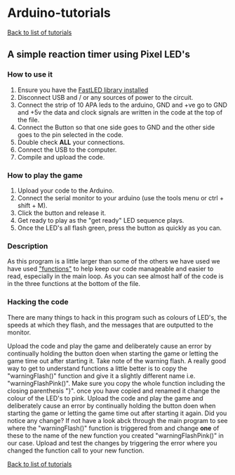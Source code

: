 # Arduino-tutorials
[Back to list of tutorials](../README.md)

## A simple reaction timer using Pixel LED's

### How to use it

1. Ensure you have the [FastLED library installed](../Libraries/)
2. Disconnect USB and / or any sources of power to the circuit.
3. Connect the strip of 10 APA leds to the arduino, GND and +ve go to GND and +5v the data and clock signals are written in the code at the top of the file.
4. Connect the Button so that one side goes to GND and the other side goes to the pin selected in the code.
5. Double check **ALL** your connections.
6. Connect the USB to the computer.
7. Compile and upload the code.

### How to play the game
1. Upload your code to the Arduino.
2. Connect the serial monitor to your arduino (use the tools menu or ctrl + shift + M).
3. Click the button and release it.
4. Get ready to play as the "get ready" LED sequence plays.
5. Once the LED's all flash green, press the button as quickly as you can.


### Description
As this program is a little larger than some of the others we have used we have used ["functions"](https://www.arduino.cc/en/Reference/FunctionDeclaration) to help keep our code
manageable and easier to read, especially in the main loop. As you can see almost half of the code is in the three functions at the bottom of the file.

### Hacking the code 

There are many things to hack in this program such as colours of LED's, the speeds at which they flash, and the messages that are outputted to the monitor.

Upload the code and play the game and deliberately cause an error by continually holding the button doen when starting the game or letting the game time out after starting it.
Take note of the warning flash.
A really good way to get to understand functions a little better is to copy the "warningFlash()" function and give it a slightly different name i.e. "warningFlashPink()". Make sure you copy the whole function including the closing parenthesis "}". once you have copied and renamed it change the colour of the LED's to pink.
Upload the code and play the game and deliberately cause an error by continually holding the button doen when starting the game or letting the game time out after starting it again. Did you notice any change? If not have a look abck through the main program to see where the "warningFlash()" function is triggered from and change **one** of these to the name of the new function you created "warningFlashPink()" in our case. Upload and test the changes by triggering the error where you changed the function call to your new function.




[Back to list of tutorials](../README.md)